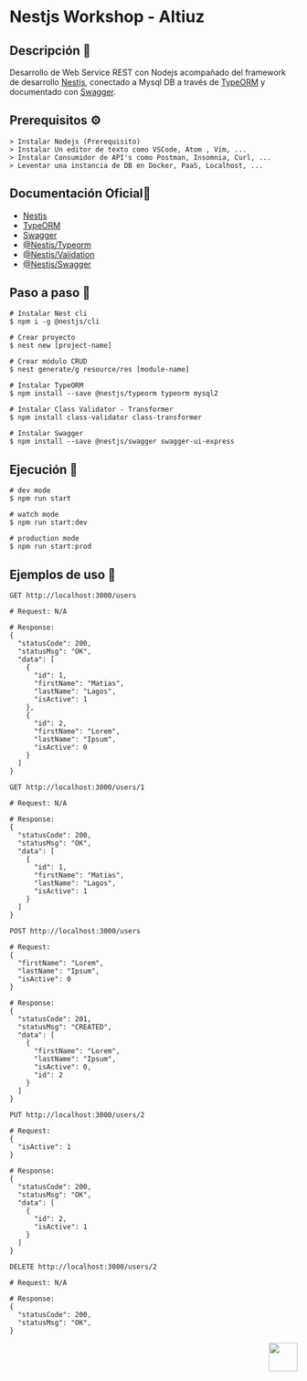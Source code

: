 # Nestjs Workshop - Altiuz

## Descripción 📝

Desarrollo de Web Service REST con Nodejs acompañado del framework de desarrollo [Nestjs](https://github.com/nestjs/nest),  conectado a Mysql DB a través de [TypeORM](https://typeorm.io/#/) y documentado con [Swagger](https://swagger.io).

## Prerequisitos ⚙️

```
> Instalar Nodejs (Prerequisito)
> Instalar Un editor de texto como VSCode, Atom , Vim, ...
> Instalar Consumidor de API's como Postman, Insomnia, Curl, ...
> Leventar una instancia de DB en Docker, PaaS, Localhost, ...
```
##  Documentación Oficial🧰

- [Nestjs](https://github.com/nestjs/nest)
- [TypeORM](https://typeorm.io/#/)
- [Swagger](https://swagger.io)
- [@Nestjs/Typeorm](https://docs.nestjs.com/techniques/database)
- [@Nestjs/Validation](https://docs.nestjs.com/techniques/validation)
- [@Nestjs/Swagger](https://docs.nestjs.com/openapi/introduction)

## Paso a paso 🔧
```
# Instalar Nest cli
$ npm i -g @nestjs/cli

# Crear proyecto
$ nest new [project-name]

# Crear módulo CRUD
$ nest generate/g resource/res [module-name]

# Instalar TypeORM
$ npm install --save @nestjs/typeorm typeorm mysql2

# Instalar Class Validator - Transformer
$ npm install class-validator class-transformer 

# Instalar Swagger
$ npm install --save @nestjs/swagger swagger-ui-express
```
## Ejecución 🚀

```
# dev mode
$ npm run start

# watch mode
$ npm run start:dev

# production mode
$ npm run start:prod
```

## Ejemplos de uso 📌

```
GET http://localhost:3000/users
```
```
# Request: N/A
```
```
# Response:
{
  "statusCode": 200,
  "statusMsg": "OK",
  "data": [
    {
      "id": 1,
      "firstName": "Matias",
      "lastName": "Lagos",
      "isActive": 1
    },
    {
      "id": 2,
      "firstName": "Lorem",
      "lastName": "Ipsum",
      "isActive": 0
    }
  ]
}
```

```
GET http://localhost:3000/users/1
```
```
# Request: N/A
```
```
# Response:
{
  "statusCode": 200,
  "statusMsg": "OK",
  "data": [
    {
      "id": 1,
      "firstName": "Matias",
      "lastName": "Lagos",
      "isActive": 1
    }
  ]
}
```

```
POST http://localhost:3000/users
```

```
# Request:
{
  "firstName": "Lorem",
  "lastName": "Ipsum",
  "isActive": 0
}
```
```
# Response:
{
  "statusCode": 201,
  "statusMsg": "CREATED",
  "data": [
    {
      "firstName": "Lorem",
      "lastName": "Ipsum",
      "isActive": 0,
      "id": 2
    }
  ]
}
```

```
PUT http://localhost:3000/users/2
```

```
# Request:
{
  "isActive": 1
}
```
```
# Response:
{
  "statusCode": 200,
  "statusMsg": "OK",
  "data": [
    {
      "id": 2,
      "isActive": 1
    }
  ]
}
```

```
DELETE http://localhost:3000/users/2
```
```
# Request: N/A
```
```
# Response:
{
  "statusCode": 200,
  "statusMsg": "OK",
}
```

[<img src="https://pbs.twimg.com/profile_images/1288217277121298433/saVCJOZ7.jpg" height="50" align="right"/>](https://altiuz.cl)
